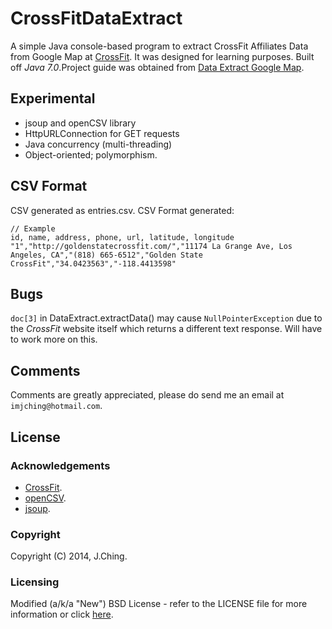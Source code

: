 CrossFitDataExtract
===================
A simple Java console-based program to extract CrossFit Affiliates Data from Google Map at [CrossFit](http://map.crossfit.com/).
It was designed for learning purposes. Built off _Java 7.0_.Project guide was obtained from [Data Extract Google Map](https://www.freelancer.com/projects/Data-Entry-Excel/Data-Extract-Google-Map.html).

Experimental 
------------
- jsoup and openCSV library
- HttpURLConnection for GET requests
- Java concurrency (multi-threading)
- Object-oriented; polymorphism.

CSV Format
----------
CSV generated as entries.csv.
CSV Format generated:

    // Example
    id, name, address, phone, url, latitude, longitude
	"1","http://goldenstatecrossfit.com/","11174 La Grange Ave, Los Angeles, CA","(818) 665-6512","Golden State CrossFit","34.0423563","-118.4413598"

Bugs 
----
`doc[3]` in DataExtract.extractData() may cause `NullPointerException` due to the _CrossFit_ website itself which returns a different text response. Will have to work more on this.

Comments
--------
Comments are greatly appreciated, please do send me an email at `imjching@hotmail.com`.

License
-------
### Acknowledgements
- [CrossFit](http://map.crossfit.com/).
- [openCSV](http://opencsv.sourceforge.net/).
- [jsoup](http://jsoup.org/).

### Copyright
Copyright (C) 2014, J.Ching.

### Licensing
Modified (a/k/a "New") BSD License - refer to the LICENSE file for more information or click [here](http://www.opensource.org/licenses/bsd-3-clause).